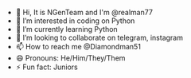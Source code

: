 - 👋 Hi, It is NGenTeam and I'm @realman77
- 👀 I’m interested in coding on Python
- 🌱 I’m currently learning Python
- 💞️ I’m looking to collaborate on telegram, instagram
- 📫 How to reach me @Diamondman51
- 😄 Pronouns: He/Him/They/Them
- ⚡ Fun fact: Juniors

<!---
realman77/realman77 is a ✨ special ✨ repository because its `README.md` (this file) appears on your GitHub profile.
You can click the Preview link to take a look at your changes.
--->
